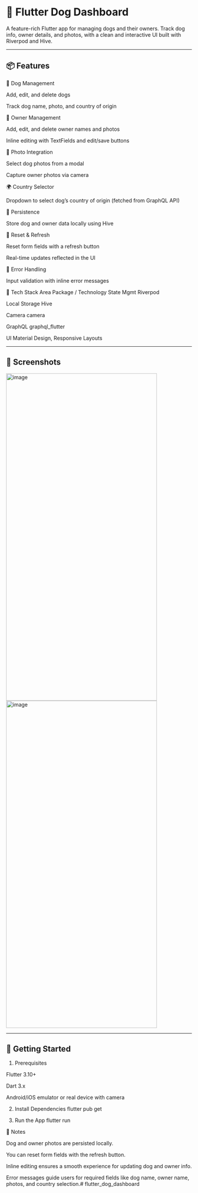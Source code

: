 # 🐾 Flutter Dog Dashboard

A feature-rich Flutter app for managing dogs and their owners. Track dog info, owner details, and photos, with a clean and interactive UI built with Riverpod and Hive.

---

## 📦 Features

🐶 Dog Management

Add, edit, and delete dogs

Track dog name, photo, and country of origin

👤 Owner Management

Add, edit, and delete owner names and photos

Inline editing with TextFields and edit/save buttons

📸 Photo Integration

Select dog photos from a modal

Capture owner photos via camera

🌍 Country Selector

Dropdown to select dog’s country of origin (fetched from GraphQL API)

💾 Persistence

Store dog and owner data locally using Hive

🔄 Reset & Refresh

Reset form fields with a refresh button

Real-time updates reflected in the UI

🧪 Error Handling

Input validation with inline error messages

🔧 Tech Stack
Area	Package / Technology
State Mgmt	Riverpod

Local Storage	Hive

Camera	camera

GraphQL	graphql_flutter

UI	Material Design, Responsive Layouts

---
## 📱 Screenshots
<img width="409" height="885" alt="image" src="https://github.com/user-attachments/assets/293ea63b-1cbe-4dbb-8587-0d5a29347ba5" />
<img width="409" height="885" alt="image" src="https://github.com/user-attachments/assets/c29286ee-ce66-4884-b6b2-b70ab8f0c64a" />

---

## 🚀 Getting Started
1. Prerequisites

Flutter 3.10+

Dart 3.x

Android/iOS emulator or real device with camera

2. Install Dependencies
flutter pub get

3. Run the App
flutter run

📝 Notes

Dog and owner photos are persisted locally.

You can reset form fields with the refresh button.

Inline editing ensures a smooth experience for updating dog and owner info.

Error messages guide users for required fields like dog name, owner name, photos, and country selection.# flutter_dog_dashboard
